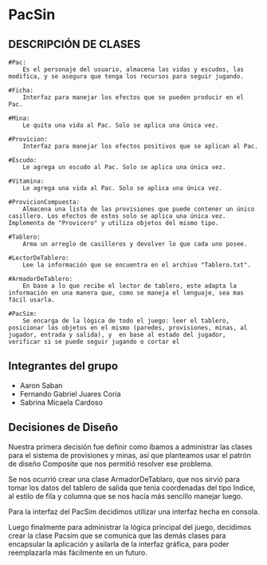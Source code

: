 
# PacSin


## DESCRIPCIÓN DE CLASES

    #Pac:
        Es el personaje del usuario, almacena las vidas y escudos, las modifica, y se asegura que tenga los recursos para seguir jugando.

    #Ficha:
        Interfaz para manejar los efectos que se pueden producir en el Pac.

    #Mina:
        Le quita una vida al Pac. Solo se aplica una única vez.

    #Provicion:
        Interfaz para manejar los efectos positivos que se aplican al Pac.

    #Escudo:
        Le agrega un escudo al Pac. Solo se aplica una única vez.

    #Vitamina:
        Le agrega una vida al Pac. Solo se aplica una única vez.

    #ProvicionCompuesta:
        Almacena una lista de las provisiones que puede contener un único casillero. Los efectos de estos solo se aplica una única vez. Implementa de "Provicero" y utiliza objetos del mismo tipo.

    #Tablero:
        Arma un arreglo de casilleros y devolver lo que cada uno posee.

    #LectorDeTablero:
        Lee la información que se encuentra en el archivo "Tablero.txt".

    #ArmadorDeTablero:
        En base a lo que recibe el lector de tablero, este adapta la información en una manera que, como se maneja el lenguaje, sea mas fácil usarla.

    #PacSim:
        Se encarga de la lógica de todo el juego: leer el tablero, posicionar los objetos en el mismo (paredes, provisiones, minas, al jugador, entrada y salida), y  en base al estado del jugador, verificar si se puede seguir jugando o cortar el 



## Integrantes del grupo

* Aaron Saban
* Fernando Gabriel Juares Coria
* Sabrina Micaela Cardoso

## Decisiones de Diseño

Nuestra primera decisión fue definir como íbamos a administrar las clases para el sistema de provisiones y minas, así que planteamos usar el patrón de diseño Composite que nos permitió resolver ese problema.


Se nos ocurrió crear una clase ArmadorDeTablaro, que nos sirvió para tomar los datos del tablero de salida que tenia coordenadas del tipo Indice, al estilo de fila y columna que se nos hacía más sencillo manejar luego.


Para la interfaz del PacSim decidimos utilizar una interfaz hecha en consola.


Luego finalmente para administrar la lógica principal del juego, decidimos crear la clase Pacsim que se comunica que las demás clases para encapsular la aplicación y asilarla de la interfaz gráfica, para poder reemplazarla más fácilmente en un futuro.
